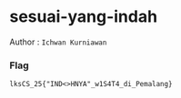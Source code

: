 # sesuai-yang-indah

Author : `Ichwan Kurniawan`

### Flag

```
lksCS_25{"IND<>HNYA"_w1S4T4_di_Pemalang}
```
